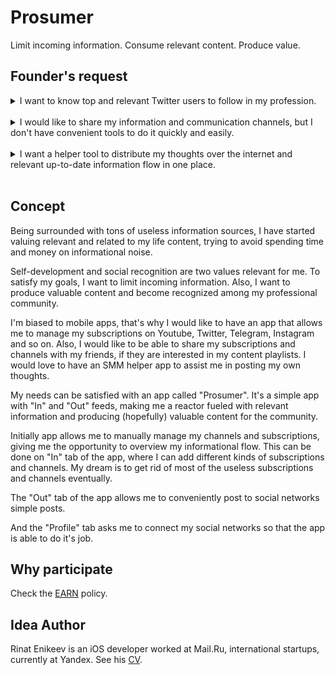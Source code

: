 # Prosumer

Limit incoming information. Consume relevant content. Produce value.    

## Founder's request

<details><summary markdown="span">I want to know top and relevant Twitter users to follow in my profession.</summary>
My colleague regularly posts super relevant and useful information in our work chat. Mostly it is repost from Twitter. 
I see that he is up to date with the most relevant and useful information in our profession. He is also great as a professional. 
</details>
<br/>

<details><summary markdown="span">I would like to share my information and communication channels, but I don't have convenient tools to do it quickly and easily.</summary>
A friend of mine is going to do some IT business locally and wants to get my list of Telegram channels. 
He knows I'm familiar with local community and he is eager to get the sources of relevant content and communication channels for his business.     
</details>
<br/>

<details><summary markdown="span">I want a helper tool to distribute my thoughts over the internet and relevant up-to-date information flow in one place.</summary>
After 10 years in profession I want to share my town thoughts on it
Being involved into programming for 10 years, I want to share my thoughts and validate if they are valuable for the community. 
I know there are tons of services, but I don't want to spend my time SMMing and monitoring my posts. 
</details>
<br/>

## Concept
 
Being surrounded with tons of useless information sources, I have started valuing relevant and related to my life content, 
trying to avoid spending time and money on informational noise. 

Self-development and social recognition are two values relevant for me. To satisfy my goals, I want to limit incoming information. 
Also, I want to produce valuable content and become recognized among my professional community. 

I'm biased to mobile apps, that's why I would like to have an app that allows me to manage my subscriptions on Youtube, Twitter, Telegram, Instagram and so on. 
Also, I would like to be able to share my subscriptions and channels with my friends, if they are interested in my content playlists. 
I would love to have an SMM helper app to assist me in posting my own thoughts. 

My needs can be satisfied with an app called "Prosumer". It's a simple app with "In" and "Out" feeds, making me a reactor fueled with relevant information and producing (hopefully) valuable content for the community. 

Initially app allows me to manually manage my channels and subscriptions, giving me the opportunity to overview my informational flow. This can be done on "In" tab of the app, where I can add different kinds of subscriptions and channels.
My dream is to get rid of most of the useless subscriptions and channels eventually. 

The "Out" tab of the app allows me to conveniently post to social networks simple posts. 

And the "Profile" tab asks me to connect my social networks so that the app is able to do it's job. 

## Why participate

Check the [EARN](/prosumer/EARN.md) policy.

## Idea Author

Rinat Enikeev is an iOS developer worked at Mail.Ru, international startups, currently at Yandex. See his [CV](http://rinat-enikeev.github.io/cv/). 